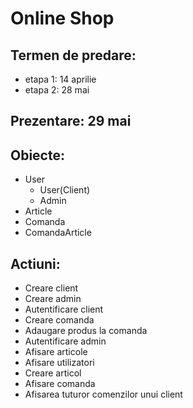 # Online Shop
## Termen de predare:
* etapa 1: 14 aprilie
* etapa 2: 28 mai
## Prezentare: 29 mai

## Obiecte:
* User
   - User(Client)
   - Admin
* Article
* Comanda
* ComandaArticle

## Actiuni:

* Creare client
* Creare admin
* Autentificare client
* Creare comanda
* Adaugare produs la comanda
* Autentificare admin
* Afisare articole
* Afisare utilizatori
* Creare articol
* Afisare comanda
* Afisarea tuturor comenzilor unui client


